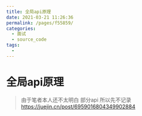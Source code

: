 ```yaml
---
title: 全局api原理
date: 2021-03-21 11:26:36
permalink: /pages/f55859/
categories:
  - 面试
  - source_code
tags:
  - 
---
```


# 全局api原理

> 由于笔者本人还不太明白 部分api 所以先不记录
> https://juejin.cn/post/6959016804349902884